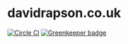 # davidrapson.co.uk

[![Circle CI](https://circleci.com/gh/davidrapson/davidrapson.co.uk.svg)](https://circleci.com/gh/davidrapson/davidrapson.co.uk)
 [![Greenkeeper badge](https://badges.greenkeeper.io/davidrapson/davidrapson.co.uk.svg)](https://greenkeeper.io/)

